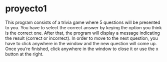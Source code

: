 # proyecto1
This program consists of a trivia game where 5 questions will be presented to you. You have to select the correct answer by keying the option you think is the correct one. After that, the program will display a message indicating the result (correct or incorrect). In order to move to the next question, you have to click anywhere in the window and the new question will come up. Once you’re finished, click anywhere in the window to close it or use the x button at the right. 
